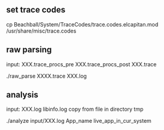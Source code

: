 ## set trace codes

cp Beachball/System/TraceCodes/trace.codes.elcapitan.mod /usr/share/misc/trace.codes

## raw parsing
input:
	XXX.trace_procs_pre
	XXX.trace_procs_post
	XXX.trace

./raw\_parse XXXX.trace XXX.log

## analysis

input:
  XXX.log
  libinfo.log copy from file in directory tmp

./analyze input/XXX.log App\_name live\_app\_in\_cur\_system
